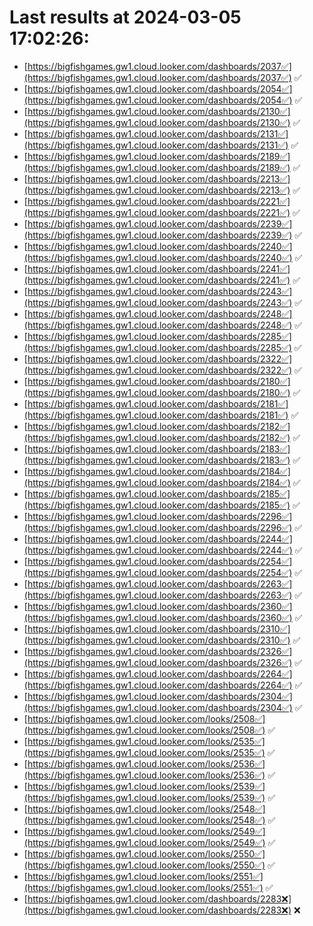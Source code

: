 # Last results at 2024-03-05 17:02:26:

- [https://bigfishgames.gw1.cloud.looker.com/dashboards/2037✅](https://bigfishgames.gw1.cloud.looker.com/dashboards/2037✅) ✅
- [https://bigfishgames.gw1.cloud.looker.com/dashboards/2054✅](https://bigfishgames.gw1.cloud.looker.com/dashboards/2054✅) ✅
- [https://bigfishgames.gw1.cloud.looker.com/dashboards/2130✅](https://bigfishgames.gw1.cloud.looker.com/dashboards/2130✅) ✅
- [https://bigfishgames.gw1.cloud.looker.com/dashboards/2131✅](https://bigfishgames.gw1.cloud.looker.com/dashboards/2131✅) ✅
- [https://bigfishgames.gw1.cloud.looker.com/dashboards/2189✅](https://bigfishgames.gw1.cloud.looker.com/dashboards/2189✅) ✅
- [https://bigfishgames.gw1.cloud.looker.com/dashboards/2213✅](https://bigfishgames.gw1.cloud.looker.com/dashboards/2213✅) ✅
- [https://bigfishgames.gw1.cloud.looker.com/dashboards/2221✅](https://bigfishgames.gw1.cloud.looker.com/dashboards/2221✅) ✅
- [https://bigfishgames.gw1.cloud.looker.com/dashboards/2239✅](https://bigfishgames.gw1.cloud.looker.com/dashboards/2239✅) ✅
- [https://bigfishgames.gw1.cloud.looker.com/dashboards/2240✅](https://bigfishgames.gw1.cloud.looker.com/dashboards/2240✅) ✅
- [https://bigfishgames.gw1.cloud.looker.com/dashboards/2241✅](https://bigfishgames.gw1.cloud.looker.com/dashboards/2241✅) ✅
- [https://bigfishgames.gw1.cloud.looker.com/dashboards/2243✅](https://bigfishgames.gw1.cloud.looker.com/dashboards/2243✅) ✅
- [https://bigfishgames.gw1.cloud.looker.com/dashboards/2248✅](https://bigfishgames.gw1.cloud.looker.com/dashboards/2248✅) ✅
- [https://bigfishgames.gw1.cloud.looker.com/dashboards/2285✅](https://bigfishgames.gw1.cloud.looker.com/dashboards/2285✅) ✅
- [https://bigfishgames.gw1.cloud.looker.com/dashboards/2322✅](https://bigfishgames.gw1.cloud.looker.com/dashboards/2322✅) ✅
- [https://bigfishgames.gw1.cloud.looker.com/dashboards/2180✅](https://bigfishgames.gw1.cloud.looker.com/dashboards/2180✅) ✅
- [https://bigfishgames.gw1.cloud.looker.com/dashboards/2181✅](https://bigfishgames.gw1.cloud.looker.com/dashboards/2181✅) ✅
- [https://bigfishgames.gw1.cloud.looker.com/dashboards/2182✅](https://bigfishgames.gw1.cloud.looker.com/dashboards/2182✅) ✅
- [https://bigfishgames.gw1.cloud.looker.com/dashboards/2183✅](https://bigfishgames.gw1.cloud.looker.com/dashboards/2183✅) ✅
- [https://bigfishgames.gw1.cloud.looker.com/dashboards/2184✅](https://bigfishgames.gw1.cloud.looker.com/dashboards/2184✅) ✅
- [https://bigfishgames.gw1.cloud.looker.com/dashboards/2185✅](https://bigfishgames.gw1.cloud.looker.com/dashboards/2185✅) ✅
- [https://bigfishgames.gw1.cloud.looker.com/dashboards/2296✅](https://bigfishgames.gw1.cloud.looker.com/dashboards/2296✅) ✅
- [https://bigfishgames.gw1.cloud.looker.com/dashboards/2244✅](https://bigfishgames.gw1.cloud.looker.com/dashboards/2244✅) ✅
- [https://bigfishgames.gw1.cloud.looker.com/dashboards/2254✅](https://bigfishgames.gw1.cloud.looker.com/dashboards/2254✅) ✅
- [https://bigfishgames.gw1.cloud.looker.com/dashboards/2263✅](https://bigfishgames.gw1.cloud.looker.com/dashboards/2263✅) ✅
- [https://bigfishgames.gw1.cloud.looker.com/dashboards/2360✅](https://bigfishgames.gw1.cloud.looker.com/dashboards/2360✅) ✅
- [https://bigfishgames.gw1.cloud.looker.com/dashboards/2310✅](https://bigfishgames.gw1.cloud.looker.com/dashboards/2310✅) ✅
- [https://bigfishgames.gw1.cloud.looker.com/dashboards/2326✅](https://bigfishgames.gw1.cloud.looker.com/dashboards/2326✅) ✅
- [https://bigfishgames.gw1.cloud.looker.com/dashboards/2264✅](https://bigfishgames.gw1.cloud.looker.com/dashboards/2264✅) ✅
- [https://bigfishgames.gw1.cloud.looker.com/dashboards/2304✅](https://bigfishgames.gw1.cloud.looker.com/dashboards/2304✅) ✅
- [https://bigfishgames.gw1.cloud.looker.com/looks/2508✅](https://bigfishgames.gw1.cloud.looker.com/looks/2508✅) ✅
- [https://bigfishgames.gw1.cloud.looker.com/looks/2535✅](https://bigfishgames.gw1.cloud.looker.com/looks/2535✅) ✅
- [https://bigfishgames.gw1.cloud.looker.com/looks/2536✅](https://bigfishgames.gw1.cloud.looker.com/looks/2536✅) ✅
- [https://bigfishgames.gw1.cloud.looker.com/looks/2539✅](https://bigfishgames.gw1.cloud.looker.com/looks/2539✅) ✅
- [https://bigfishgames.gw1.cloud.looker.com/looks/2548✅](https://bigfishgames.gw1.cloud.looker.com/looks/2548✅) ✅
- [https://bigfishgames.gw1.cloud.looker.com/looks/2549✅](https://bigfishgames.gw1.cloud.looker.com/looks/2549✅) ✅
- [https://bigfishgames.gw1.cloud.looker.com/looks/2550✅](https://bigfishgames.gw1.cloud.looker.com/looks/2550✅) ✅
- [https://bigfishgames.gw1.cloud.looker.com/looks/2551✅](https://bigfishgames.gw1.cloud.looker.com/looks/2551✅) ✅
- [https://bigfishgames.gw1.cloud.looker.com/dashboards/2283❌](https://bigfishgames.gw1.cloud.looker.com/dashboards/2283❌) ❌

